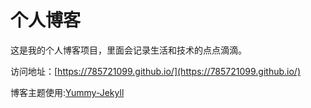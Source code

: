 # 个人博客

这是我的个人博客项目，里面会记录生活和技术的点点滴滴。


访问地址：[https://785721099.github.io/](https://785721099.github.io/)


博客主题使用:[Yummy-Jekyll](https://github.com/DONGChuan/Yummy-Jekyll)


<!-- ## 我的微信公众号

![](https://785721099.github.io/assets/images/keeppuresmile_430.jpg) -->